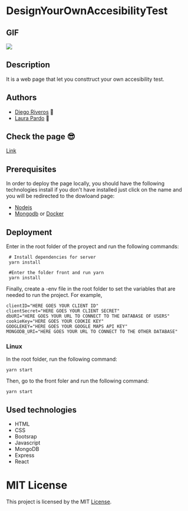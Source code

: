 # DesignYourOwnAccesibilityTest

## GIF

![](https://raw.githubusercontent.com/dfriveros11/DesignYourOwnAccesibilityTest/master/giphy2.gif)

## Description
It is a web page that let you consttruct your own accesibility test. 

## Authors

- [Diego Riveros](https://dfriveros11.github.io/DiegoRiverosWebPage/) :man:
- [Laura Pardo](https://laupardo.github.io/index.html) :girl:

## Check the page :sunglasses:

[Link](https://designyourownaccesbilitytest.herokuapp.com/)

## Prerequisites

In order to deploy the page locally, you should have the following technologies install if you don't have installed just click on the name and you will be redirected to the dowloand page:

- [Nodejs](https://nodejs.org/es/download/)
- [Mongodb](https://www.mongodb.com/download-center/community) or [Docker](https://docs.docker.com/install/linux/docker-ce/ubuntu/)

## Deployment
Enter in the root folder of the proyect and run the following commands: 

```
 # Install dependencies for server
 yarn install
  
 #Enter the folder front and run yarn
 yarn install 
```
Finally, create a -env file in the root folder to set the variables that are needed to run the project. For example, 
```
clientID="HERE GOES YOUR CLIENT ID" 
clientSecret="HERE GOES YOUR CLIENT SECRET" 
dbURI="HERE GOES YOUR URL TO CONNECT TO THE DATABASE OF USERS"
cookieKey="HERE GOES YOUR COOKIE KEY"
GOOGLEKEY="HERE GOES YOUR GOOGLE MAPS API KEY"
MONGODB_URI="HERE GOES YOUR URL TO CONNECT TO THE OTHER DATABASE"
```

### Linux
In the root folder, run the following command: 
```
yarn start
```
Then, go to the front foler and run the following command:  
```
yarn start
```

## Used technologies

- HTML
- CSS
- Bootsrap
- Javascript
- MongoDB
- Express
- React

# MIT License

This project is licensed by the MIT [License](https://github.com/dfriveros11/NeighborAssist/blob/master/LICENSE).
